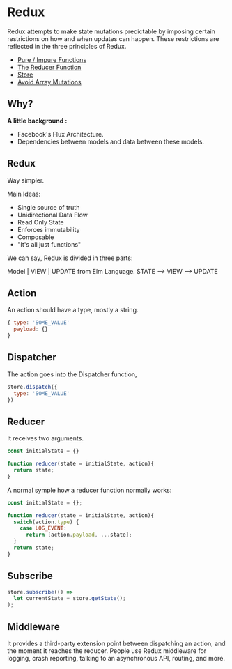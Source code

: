 # Redux

Redux attempts to make state mutations predictable by imposing certain restrictions on how and when updates can happen. These restrictions are reflected in the three principles of Redux.

- [Pure / Impure Functions](pure_impure_function.md) 
- [The Reducer Function](reducer_function.md)
- [Store](store.md)
- [Avoid Array Mutations](array_mutations.md)


## Why?

**A little background :**

- Facebook's Flux Architecture.
- Dependencies between models and data between these models.

## Redux

Way simpler.

Main Ideas:
 - Single source of truth
 - Unidirectional Data Flow
 - Read Only State
 - Enforces immutability
 - Composable
 - "It's all just functions"

We can say, Redux is divided in three parts:
 
Model | VIEW | UPDATE from Elm Language.
STATE --> VIEW --> UPDATE

## Action

An action should have a type, mostly a string.
```javascript
{ type: 'SOME_VALUE'
  payload: {}
}
```

## Dispatcher

The action goes into the Dispatcher function,

```javascript
store.dispatch({
  type: 'SOME_VALUE'
})
```


## Reducer
It receives two arguments.

```javascript
const initialState = {}

function reducer(state = initialState, action){
  return state;
}
```

A normal symple how a reducer function normally works:

```javascript
const initialState = {};

function reducer(state = initialState, action){
  switch(action.type) {
    case LOG_EVENT:
      return [action.payload, ...state];
  }
  return state;
}
```

## Subscribe

```javascript
store.subscribe(() =>
  let currentState = store.getState();
);
```


## Middleware

It provides a third-party extension point between dispatching an action, and the moment it reaches the reducer. People use Redux middleware for logging, crash reporting, talking to an asynchronous API, routing, and more.







